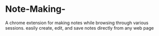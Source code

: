 # Note-Making-
A chrome extension for making notes while browsing through various sessions. easily create, edit, and save notes directly from any web page
